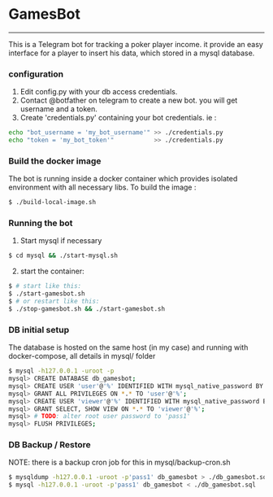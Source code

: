 # GamesBot

----

This is a Telegram bot for tracking a poker player income. it provide an easy interface for a player to insert his data, which stored in a mysql database.

### configuration
1. Edit config.py with your db access credentials.
2. Contact @botfather on telegram to create a new bot. you will get username and a token.
3. Create 'credentials.py' containing your bot credentials. ie :

```bash
echo "bot_username = 'my_bot_username'" >> ./credentials.py
echo "token = 'my_bot_token'"           >> ./credentials.py
```

### Build the docker image
The bot is running inside a docker container which provides isolated environment with all necessary libs. To build the image :
```bash
$ ./build-local-image.sh
```

### Running the bot
1. Start mysql if necessary
```bash
$ cd mysql && ./start-mysql.sh
```
2. start the container:
```bash
$ # start like this:
$ ./start-gamesbot.sh
$ # or restart like this:
$ ./stop-gamesbot.sh && ./start-gamesbot.sh
```

### DB initial setup
The database is hosted on the same host (in my case) and running with docker-compose, all details in mysql/ folder
```bash
$ mysql -h127.0.0.1 -uroot -p
mysql> CREATE DATABASE db_gamesbot;
mysql> CREATE USER 'user'@'%' IDENTIFIED WITH mysql_native_password BY 'pass1';
mysql> GRANT ALL PRIVILEGES ON *.* TO 'user'@'%';
mysql> CREATE USER 'viewer'@'%' IDENTIFIED WITH mysql_native_password BY 'pass2';
mysql> GRANT SELECT, SHOW VIEW ON *.* TO 'viewer'@'%';
mysql> # TODO: alter root user password to 'pass1'
mysql> FLUSH PRIVILEGES;
```

### DB Backup / Restore
NOTE: there is a backup cron job for this in mysql/backup-cron.sh
```bash
$ mysqldump -h127.0.0.1 -uroot -p'pass1' db_gamesbot > ./db_gamesbot.sql
$ mysql -h127.0.0.1 -uroot -p'pass1' db_gamesbot < ./db_gamesbot.sql
```


